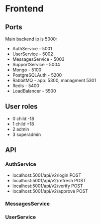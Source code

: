 # Frontend

## Ports

Main backend ip is 5000:<br>

- AuthService - 5001
- UserService - 5002
- MessagesService - 5003
- SupportService - 5004
- Mongo - 5100
- PostgreSQLAuth - 5200
- RabbitMQ - app: 5300, managment 5301
- Redis - 5400
- LoadBalancer - 5500

## User roles
- 0 child -18
- 1 child +18
- 2 admin
- 3 superadmin


## API

### AuthService

- localhost:5001/api/v2/login POST
- localhost:5001/api/v2/refresh POST
- localhost:5001/api/v2/verify POST
- localhost:5001/api/v2/approve POST

### MessagesService




### UserService

